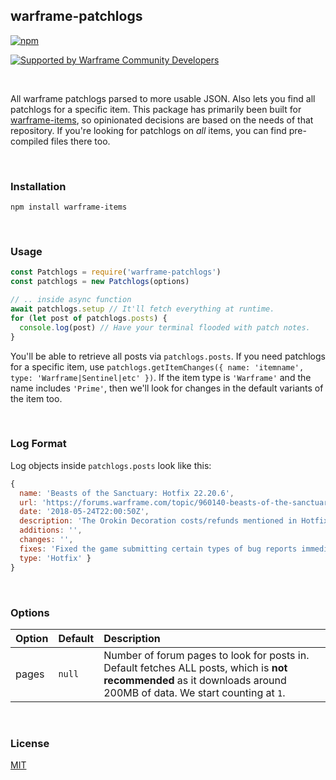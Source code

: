 ## warframe-patchlogs
[![npm](https://img.shields.io/npm/v/warframe-patchlogs.svg)](https://npmjs.org/warframe-patchlogs)

[![Supported by Warframe Community Developers](https://warframestat.us/wfcd.png)](https://github.com/WFCD "Supported by Warframe Community Developers")

<br>

All warframe patchlogs parsed to more usable JSON. Also lets you find all
patchlogs for a specific item. This package has primarily been built for
[warframe-items](https://github.com/nexus-devs/warframe-items), so opinionated
decisions are based on the needs of that repository. If you're looking for
patchlogs on *all* items, you can find pre-compiled files there too.

<br>

### Installation
```
npm install warframe-items
```

<br>

### Usage
```js
const Patchlogs = require('warframe-patchlogs')
const patchlogs = new Patchlogs(options)

// .. inside async function
await patchlogs.setup // It'll fetch everything at runtime.
for (let post of patchlogs.posts) {
  console.log(post) // Have your terminal flooded with patch notes.
}
```
You'll be able to retrieve all posts via `patchlogs.posts`. If you need patchlogs
for a specific item, use `patchlogs.getItemChanges({ name: 'itemname', type: 'Warframe|Sentinel|etc' })`.
If the item type is `'Warframe'` and the name includes `'Prime'`,
then we'll look for changes in the default variants of the item too.

<br>

### Log Format
Log objects inside `patchlogs.posts` look like this:
```js
{
  name: 'Beasts of the Sanctuary: Hotfix 22.20.6',
  url: 'https://forums.warframe.com/topic/960140-beasts-of-the-sanctuary-hotfix-22206/',
  date: '2018-05-24T22:00:50Z',
  description: 'The Orokin Decoration costs/refunds mentioned in Hotfix 22.20.3 are close to being complete. The plan is to cut the Orokin Decoration Oxium costs in half and refund the excess back to the Clan Vault. We are also removing the Orokin Cell costs on the respective Orokin Decorations and refunding those to the Clan Vault as well. Already completed Decorations will not be destroyed when these changes go live. Stay tuned!',
  additions: '',
  changes: '',
  fixes: 'Fixed the game submitting certain types of bug reports immediately instead of saving them for after you quit.\nDisabled some cache-corruption checks that were triggering and preventing updates; we will work on making these automatically repair the cache instead.\nFixed inability to deploy Extractors using Navigation at a Relay.\nFixed a variety of bugs caused by using Transference while going through Sanctuary Onslaught Conduit (namely not being able to do anything or use Transference while controlling Operator).\nFixed Dojo Pigment ‘Contribute’ button being automatically selected when the contribute screen appears when using a controller.\nFixed no on-screen keyboard appearing when changing Dojo room message when using a controller. \nFixed script error when displaying mission countdown in Ukrainian.\nFixed a script error related to Articulas.',
  type: 'Hotfix' }
}
```

<br>

### Options
| Option        | Default       | Description   |
|:------------- |:------------- |:------------- |
| pages | `null` | Number of forum pages to look for posts in. Default fetches ALL posts, which is **not recommended** as it downloads around 200MB of data. We start counting at `1`.

<br>

### License
[MIT](/LICENSE)
